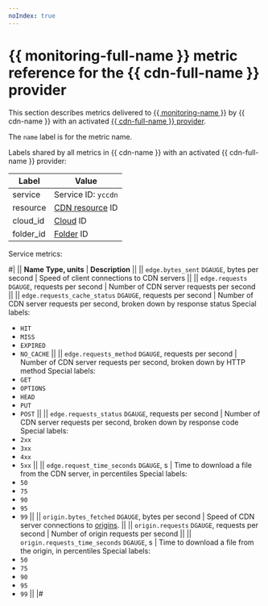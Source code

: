 ```yaml
---
noIndex: true
---
```


# {{ monitoring-full-name }} metric reference for the {{ cdn-full-name }} provider

This section describes metrics delivered to [{{ monitoring-name }}](../monitoring/) by {{ cdn-name }} with an activated [{{ cdn-full-name }} provider](./concepts/providers.md#yc-cdn).

The `name` label is for the metric name.

Labels shared by all metrics in {{ cdn-name }} with an activated {{ cdn-full-name }} provider:

Label | Value
----|----
service | Service ID: `yccdn`
resource | [CDN resource](./concepts/resource.md) ID
cloud_id | [Cloud](../resource-manager/concepts/resources-hierarchy.md#cloud) ID
folder_id | [Folder](../resource-manager/concepts/resources-hierarchy.md#folder) ID

Service metrics:

#|
|| **Name**
**Type, units** | **Description** ||
|| `edge.bytes_sent`
`DGAUGE`, bytes per second | Speed of client connections to CDN servers ||
|| `edge.requests`
`DGAUGE`, requests per second | Number of CDN server requests per second ||
|| `edge.requests_cache_status`
`DGAUGE`, requests per second | Number of CDN server requests per second, broken down by response status
Special labels:
* `HIT`
* `MISS`
* `EXPIRED`
* `NO_CACHE` ||
|| `edge.requests_method`
`DGAUGE`, requests per second | Number of CDN server requests per second, broken down by HTTP method
Special labels:
* `GET`
* `OPTIONS`
* `HEAD`
* `PUT`
* `POST` ||
|| `edge.requests_status`
`DGAUGE`, requests per second | Number of CDN server requests per second, broken down by response code
Special labels:
* `2xx`
* `3xx`
* `4xx`
* `5xx` ||
|| `edge.request_time_seconds`
`DGAUGE`, s | Time to download a file from the CDN server, in percentiles
Special labels:
* `50`
* `75`
* `90`
* `95`
* `99` ||
|| `origin.bytes_fetched`
`DGAUGE`, bytes per second | Speed of CDN server connections to [origins](./concepts/origins.md). ||
|| `origin.requests`
`DGAUGE`, requests per second | Number of origin requests per second ||
|| `origin.requests_time_seconds`
`DGAUGE`, s | Time to download a file from the origin, in percentiles
Special labels:
* `50`
* `75`
* `90`
* `95`
* `99` ||
|#
